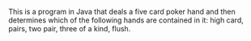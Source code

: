 This is a program in Java that deals a five card poker hand and then determines which of the following hands are contained in it: high card, pairs, two pair, three of a kind, flush. 
